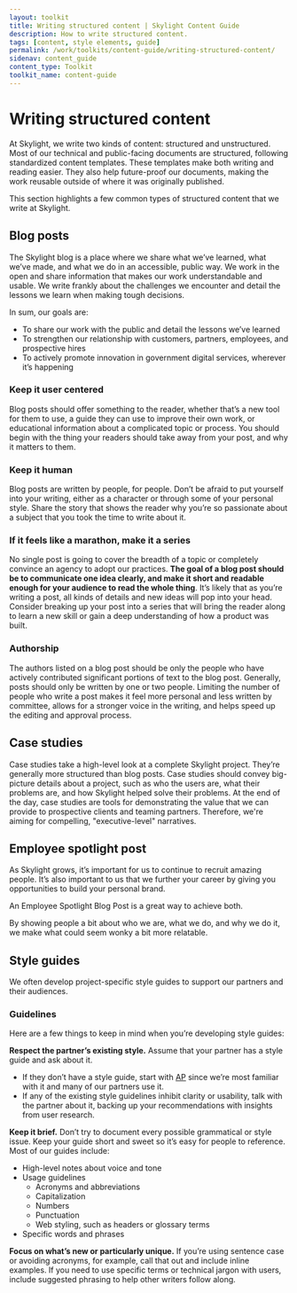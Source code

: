 ```yaml
---
layout: toolkit
title: Writing structured content | Skylight Content Guide
description: How to write structured content.
tags: [content, style elements, guide]
permalink: /work/toolkits/content-guide/writing-structured-content/
sidenav: content_guide
content_type: Toolkit
toolkit_name: content-guide
---
```


# Writing structured content

At Skylight, we write two kinds of content: structured and unstructured. Most of our technical and public-facing documents are structured, following standardized content templates. These templates make both writing and reading easier. They also help future-proof our documents, making the work reusable outside of where it was originally published.

This section highlights a few common types of structured content that we write at Skylight.


## Blog posts

The Skylight blog is a place where we share what we’ve learned, what we’ve made, and what we do in an accessible, public way. We work in the open and share information that makes our work understandable and usable. We write frankly about the challenges we encounter and detail the lessons we learn when making tough decisions.

In sum, our goals are:

* To share our work with the public and detail the lessons we’ve learned
* To strengthen our relationship with customers, partners, employees, and prospective hires
* To actively promote innovation in government digital services, wherever it’s happening


### Keep it user centered

Blog posts should offer something to the reader, whether that’s a new tool for them to use, a guide they can use to improve their own work, or educational information about a complicated topic or process. You should begin with the thing your readers should take away from your post, and why it matters to them.


### Keep it human

Blog posts are written by people, for people. Don’t be afraid to put yourself into your writing, either as a character or through some of your personal style. Share the story that shows the reader why you’re so passionate about a subject that you took the time to write about it.


### If it feels like a marathon, make it a series

No single post is going to cover the breadth of a topic or completely convince an agency to adopt our practices. **The goal of a blog post should be to communicate one idea clearly, and make it short and readable enough for your audience to read the whole thing**. It’s likely that as you’re writing a post, all kinds of details and new ideas will pop into your head. Consider breaking up your post into a series that will bring the reader along to learn a new skill or gain a deep understanding of how a product was built.


### Authorship

The authors listed on a blog post should be only the people who have actively contributed significant portions of text to the blog post. Generally, posts should only be written by one or two people. Limiting the number of people who write a post makes it feel more personal and less written by committee, allows for a stronger voice in the writing, and helps speed up the editing and approval process.


## Case studies

Case studies take a high-level look at a complete Skylight project. They’re generally more structured than blog posts. Case studies should convey big-picture details about a project, such as who the users are, what their problems are, and how Skylight helped solve their problems. At the end of the day, case studies are tools for demonstrating the value that we can provide to prospective clients and teaming partners. Therefore, we're aiming for compelling, "executive-level" narratives.


## Employee spotlight post

As Skylight grows, it’s important for us to continue to recruit amazing people. It’s also important to us that we further your career by giving you opportunities to build your personal brand.

An Employee Spotlight Blog Post is a great way to achieve both.

By showing people a bit about who we are, what we do, and why we do it, we make what could seem wonky a bit more relatable.


## Style guides

We often develop project-specific style guides to support our partners and their audiences.


### Guidelines

Here are a few things to keep in mind when you’re developing style guides:

**Respect the partner’s existing style.** Assume that your partner has a style guide and ask about it.

* If they don’t have a style guide, start with [AP](https://www.apstylebook.com/) since we’re most familiar with it and many of our partners use it.
* If any of the existing style guidelines inhibit clarity or usability, talk with the partner about it, backing up your recommendations with insights from user research.

**Keep it brief.** Don’t try to document every possible grammatical or style issue. Keep your guide short and sweet so it’s easy for people to reference. Most of our guides include:

* High-level notes about voice and tone
* Usage guidelines
    * Acronyms and abbreviations
    * Capitalization
    * Numbers
    * Punctuation
    * Web styling, such as headers or glossary terms
* Specific words and phrases

**Focus on what’s new or particularly unique.** If you’re using sentence case or avoiding acronyms, for example, call that out and include inline examples. If you need to use specific terms or technical jargon with users, include suggested phrasing to help other writers follow along.
